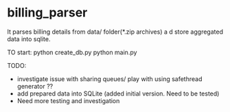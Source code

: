 # billing_parser

It parses billing details from data/ folder(*.zip archives) a d store aggregated data into sqlite.

TO start:
    python create_db.py
    python main.py

TODO:
- investigate issue with sharing queues/ play with using safethread generator ??
- add prepared data into SQLite (added initial version. Need to be tested)
- Need  more testing and investigation
